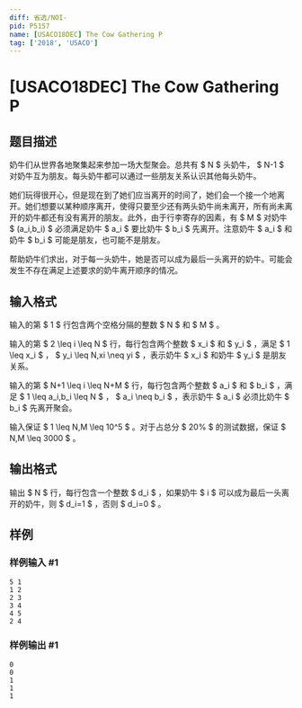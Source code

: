 ```yaml
---
diff: 省选/NOI-
pid: P5157
name: [USACO18DEC] The Cow Gathering P
tag: ['2018', 'USACO']
---
```

# [USACO18DEC] The Cow Gathering P
## 题目描述

奶牛们从世界各地聚集起来参加一场大型聚会。总共有 $ N $ 头奶牛， $ N-1 $ 对奶牛互为朋友。每头奶牛都可以通过一些朋友关系认识其他每头奶牛。

她们玩得很开心，但是现在到了她们应当离开的时间了，她们会一个接一个地离开。她们想要以某种顺序离开，使得只要至少还有两头奶牛尚未离开，所有尚未离开的奶牛都还有没有离开的朋友。此外，由于行李寄存的因素，有 $ M $ 对奶牛 $ (a_i,b_i) $ 必须满足奶牛 $ a_i $ 要比奶牛 $ b_i $ 先离开。注意奶牛 $ a_i $ 和奶牛 $ b_i $ 可能是朋友，也可能不是朋友。

帮助奶牛们求出，对于每一头奶牛，她是否可以成为最后一头离开的奶牛。可能会发生不存在满足上述要求的奶牛离开顺序的情况。
## 输入格式

输入的第 $ 1 $ 行包含两个空格分隔的整数 $ N $ 和 $ M $ 。

输入的第 $ 2 \leq i \leq N $ 行，每行包含两个整数 $ x_i $ 和 $ y_i $ ，满足 $ 1 \leq x_i $ ， $ y_i \leq N,xi \neq yi $ ，表示奶牛 $ x_i $ 和奶牛 $ y_i $ 是朋友关系。

输入的第 $ N+1 \leq i \leq N+M $ 行，每行包含两个整数 $ a_i $ 和 $ b_i $ ，满足 $ 1 \leq a_i,b_i \leq N $ ， $ a_i \neq b_i $ ，表示奶牛 $ a_i $ 必须比奶牛 $ b_i $ 先离开聚会。

输入保证 $ 1 \leq N,M \leq 10^5 $ 。对于占总分 $ 20\% $ 的测试数据，保证 $ N,M \leq 3000 $ 。
## 输出格式

输出 $ N $ 行，每行包含一个整数 $ d_i $ ，如果奶牛 $ i $ 可以成为最后一头离开的奶牛，则 $ d_i=1 $ ，否则 $ d_i=0 $ 。
## 样例

### 样例输入 #1
```
5 1
1 2
2 3
3 4
4 5
2 4

```
### 样例输出 #1
```
0
0
1
1
1

```
